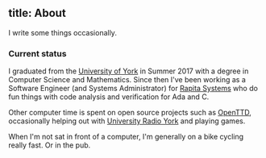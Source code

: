 title: About
---
I write some things occasionally.

### Current status
I graduated from the [University of York](https://www.york.ac.uk) in Summer 2017
with a degree in Computer Science and Mathematics. Since then I've been working
as a Software Engineer (and Systems Administrator) for
[Rapita Systems](https://www.rapitasystems.com) who do fun things with code
analysis and verification for Ada and C.

Other computer time is spent on open source projects such as
[OpenTTD](https://www.openttd.org), occasionally helping out with
[University Radio York](https://ury.org.uk) and playing games.

When I'm not sat in front of a computer, I'm generally on a bike cycling really
fast. Or in the pub.

